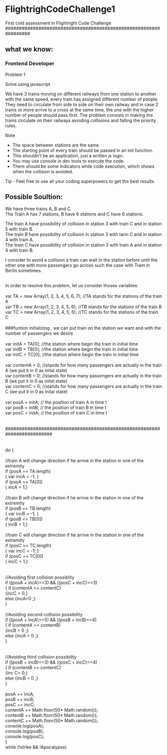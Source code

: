 # FlightrighCodeChallenge1
First cold assessment in Flightright Code Challenge
#################################################################<br>
## what we know:

### Frontend Developer

Problem 1

Solve using javascript 

We have 3 trains moving on different railways from one station to another with the same
speed, every train has assigned different number of people. They need to circulate from
side to side on their own railway and in case 2 trains or more arrive to a cross at the
same time, the one with the higher number of people should pass first. The problem
consists in making the trains circulate on their railways avoiding collisions and falling the
priority rules. 

Note
- The space between stations are the same. 
- The starting point of every train should be passed in an init function. 
- This shouldn’t be an application, just a written js logic.
- You may use console in dev tools to execute the code.
- There should be some indicators while code execution, which shows when the
collision is avoided.

Tip - Feel free to use all your coding superpowers to get the best results. 

## Possible Soultion:

We have three trains A, B and C.<br>
The Train A has 7 stations, B have 6 stations and C have 6 stations.<br>

The train A have possibility of collision in station 3 with train C and in station 5 with train B. <br>
The train B have possibility of collision in station 3 with tarin C and in station 4 with train A. <br>
The train C have possibility of collision in station 3 with train A and in station 4 with train B.<br>

I consider to avoid a collision a train can wait in the station before until the other one with more passengers go across such the case with Tram in Berlin sometimes.<br>

<br>
In order to resolve this problem, let us consider thoses variables:<br>
<br>
var TA = new Array(1, 2, 3, 4, 5, 6, 7); //TA stands for the stations of the train A<br>
var TB = new Array(1, 2, 3, 4, 5, 6);  //TB stands for the stations of the train B<br>
var TC = new Array(1, 2, 3, 4, 5, 6);  //TC stands for the stations of the train C<br>
<br>
###funtion initializing , we can put train on the station we want and with the number of passengers we desire  <br>
<br>
var initA = TA[0]; //the station where begin the train in initial time<br>
var initB = TB[0]; //the station where begin the train in initial time<br>
var initC = TC[0]; //the station where begin the train in initial time<br>
<br>
var contentA = 0; //stands for how many passengers are actually in the train A (we put it in 0 as inital state)<br>
var contentB = 0; //stands for how many passengers are actually in the train B (we put it in 0 as inital state)<br>
var contentC = 0; //stands for how many passengers are actually in the train C (we put it in 0 as inital state)<br>
<br>
var posA = initA; // the position of train A in time t <br>
var posB = initB; // the position of train B in time t <br>
var posC = initA; // the position of train C in time t <br>
<br>
<br>
######################################################################### <br>
<br>
<br>
do {
<br>	
<br>
//train A will change direction if he arrive in the station in one of the extremity <br>
if (posA == TA.length) <br>
{ var incA = -1; }  <br>
if (posA == TA[0]) <br>
{ incA = 1;} <br>
<br>
//train B will change direction if he arrive in the station in one of the extremity <br>
if (posB == TB.length) <br>
{ var incB = -1; }  <br>
if (posB == TB[0]) <br>
{ incB = 1;} <br>
<br>
//train C will change direction if he arrive in the station in one of the extremity  <br>
if (posC == TC.length) <br>
{ var incC = -1; } <br>
if (posC == TC[0]) <br>
{ incC = 1;} <br>
<br>
<br>
//Avoiding first collision possiblity <br>
if ((posA + incA)==3) && ((posC + incC)==3) <br>
{ if (contentA >= contentC)  <br>
		{incC = 0;} <br>
else {incA=0 ;} <br>
} <br>
<br>
//Avoiding second collision possibility <br>
if ((posA + incA)==5) && ((posB + incB)==4) <br>
{ if (contentA >= contentB)  <br>
		{incB = 0 ;} <br>
else {incA = 0 ;} <br>
} <br>
<br>
<br>
//Avoiding third collision possibility <br>
if ((posB + incB)==3) && ((posC + incC)==4) <br>
{ if (contentB >= contentC)  <br>
		{inc C= 0;} <br> 
else {incB = 0 ;} <br>
} <br>
<br>
posA += incA; <br>
posB += incB; <br>
posC += incC; <br>
contentA +=  Math.floor(50* Math.random()); <br>
contentB +=  Math.floor(50* Math.random()); <br>
contentC +=  Math.floor(50* Math.random()); <br>
console.log(posA); <br>
console.log(posB); <br>
console.log(posC); <br>
} <br>
while (!strike && !Apocalypse) <br>
